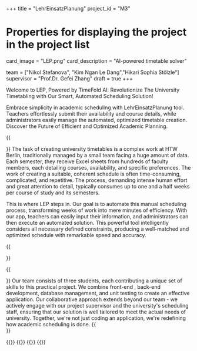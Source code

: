 +++
title = "LehrEinsatzPlanung"
project_id = "M3"

# Properties for displaying the project in the project list
card_image = "LEP.png"
card_description = "AI-powered timetable solver" 

team = ["Nikol Stefanova", "Kim Ngan Le Dang","Hikari Sophia Stölzle"]
supervisor = "Prof.Dr. Gefei Zhang"
draft = true
+++

Welcome to LEP, Powered by TimeFold AI: Revolutionize The University Timetabling with Our Smart, Automated Scheduling Solution! 

Embrace simplicity in academic scheduling with LehrEinsatzPlanung tool. Teachers effortlessly submit their availability and course details, while administrators easily manage the automated, optimized timetable creation. Discover the Future of Efficient and Optimized Academic Planning.

{{<section title="Our Goal">}}
The task of creating university timetables is a complex work at HTW Berlin, traditionally managed by a small team facing a huge amount of data. Each semester, they receive Excel sheets from hundreds of faculty members, each detailing courses, availability, and specific preferences. The work of creating a suitable, coherent schedule is often time-consuming, complicated,  and repetitive. The process, demanding intense human effort and great attention to detail, typically consumes up to one and a half weeks per course of study and its semesters.

This is where LEP steps in. Our goal is to automate this manual scheduling process, transforming weeks of work into mere minutes of efficiency. With our app, teachers can easily input their information, and administrators can then execute an automated solution. This powerful tool intelligently considers all necessary defined constraints, producing a well-matched and optimized schedule with remarkable speed and accuracy.

{{</section>}}


{{<section title="The team">}}
Our team consists of three students, each contributing a unique set of skills to this practical project. We combine front-end , back-end development, database management, and unit testing to create an effective application. Our collaborative approach extends beyond our team - we actively engage with our project supervisor and the university's scheduling staff, ensuring that our solution is well tailored to meet the actual needs of university. Together, we're not just coding an application, we're redefining how academic scheduling is done.
{{</section>}} 

{{<gallery>}}
{{<team-member image="cat.jpg" name="team member cat">}}
{{<team-member image="kitty.jpg" name="team member cat">}}
{{</gallery>}}

